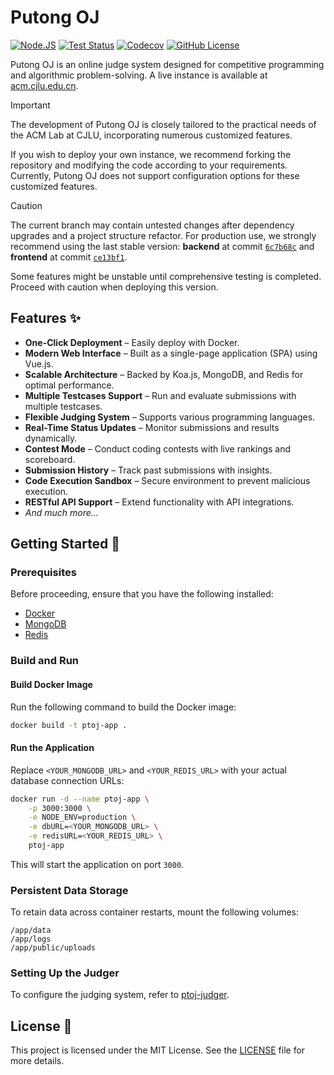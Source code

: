 # Putong OJ

[![Node.JS](https://img.shields.io/badge/node-%3E=20-417e38.svg)](https://nodejs.org/)
[![Test Status](https://img.shields.io/github/actions/workflow/status/net-escape/putong-oj/backend-test.yml?label=test)](https://github.com/net-escape/putong-oj/actions/workflows/backend-test.yml)
[![Codecov](https://img.shields.io/codecov/c/github/net-escape/putong-oj/main)](https://app.codecov.io/github/net-escape/putong-oj)
[![GitHub License](https://img.shields.io/github/license/net-escape/putong-oj)](https://github.com/net-escape/putong-oj/blob/main/LICENSE)

Putong OJ is an online judge system designed for competitive programming and algorithmic problem-solving. A live instance is available at [acm.cjlu.edu.cn](https://acm.cjlu.edu.cn/).

> [!IMPORTANT]
> 
> The development of Putong OJ is closely tailored to the practical needs of the ACM Lab at CJLU, incorporating numerous customized features. 
> 
> If you wish to deploy your own instance, we recommend forking the repository and modifying the code according to your requirements. Currently, Putong OJ does not support configuration options for these customized features.

> [!CAUTION]  
>   
> The current branch may contain untested changes after dependency upgrades and a project structure refactor. For production use, we strongly recommend using the last stable version: **backend** at commit [`6c7b68c`](https://github.com/net-escape/putong-oj/tree/6c7b68c183af0ba0a5512ff273c1955d250cc892) and **frontend** at commit [`ce13bf1`](https://github.com/net-escape/putong-oj/tree/ce13bf1988bb4923947b9b72a0b8a371d3110469).
>   
> Some features might be unstable until comprehensive testing is completed. Proceed with caution when deploying this version.

## Features ✨

- **One-Click Deployment** – Easily deploy with Docker.
- **Modern Web Interface** – Built as a single-page application (SPA) using Vue.js.
- **Scalable Architecture** – Backed by Koa.js, MongoDB, and Redis for optimal performance.
- **Multiple Testcases Support** – Run and evaluate submissions with multiple testcases.
- **Flexible Judging System** – Supports various programming languages.
- **Real-Time Status Updates** – Monitor submissions and results dynamically.
- **Contest Mode** – Conduct coding contests with live rankings and scoreboard.
- **Submission History** – Track past submissions with insights.
- **Code Execution Sandbox** – Secure environment to prevent malicious execution.
- **RESTful API Support** – Extend functionality with API integrations.
- *And much more...*

## Getting Started 🚀

### Prerequisites

Before proceeding, ensure that you have the following installed:
- [Docker](https://www.docker.com/)
- [MongoDB](https://www.mongodb.com/)
- [Redis](https://redis.io/)

### Build and Run

#### Build Docker Image

Run the following command to build the Docker image:

```bash
docker build -t ptoj-app .
```

#### Run the Application

Replace `<YOUR_MONGODB_URL>` and `<YOUR_REDIS_URL>` with your actual database connection URLs:

```bash
docker run -d --name ptoj-app \
    -p 3000:3000 \
    -e NODE_ENV=production \
    -e dbURL=<YOUR_MONGODB_URL> \
    -e redisURL=<YOUR_REDIS_URL> \
    ptoj-app
```

This will start the application on port `3000`.

### Persistent Data Storage

To retain data across container restarts, mount the following volumes:

```plaintext
/app/data
/app/logs
/app/public/uploads
```

### Setting Up the Judger

To configure the judging system, refer to [ptoj-judger](https://github.com/net-escape/ptoj-judger).

## License 📜

This project is licensed under the MIT License. See the [LICENSE](LICENSE) file for more details.
